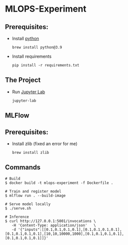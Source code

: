 # MLOPS-Experiment
## Prerequisites:
 - Install [python](https://www.python.org/) 
    ```
    brew install python@3.9
    ```
 - Install requirements
    ```
    pip install -r requirements.txt
    ```
## The Project
 - Run [Jupyter Lab](https://jupyterlab.readthedocs.io/en/stable/)
    ```
    jupyter-lab
    ```

## MLFlow

## Prerequisites:
 - Install zlib (fixed an error for me)
   ```
   brew install zlib
   ```

## Commands
   ```
   # Build
   $ docker build -t mlops-experiment -f Dockerfile .

   # Train and register model
   $ mlflow run . --build-image

   # Serve model locally
   $ ./serve.sh

   # Inference
   $ curl http://127.0.0.1:5001/invocations \
      -H 'Content-Type: application/json'   \
      -d '{"inputs":[[0.1,0.1,0.1,0.1],[0.1,0.1,0.1,0.1],[0.1,0.1,0.1,0.1],[10,10,10000,1000],[0.1,0.1,0.1,0.1],[0.1,0.1,0.1,0.1]]}' 
   ```